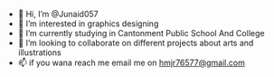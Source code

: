 - 👋 Hi, I’m @Junaid057
- 👀 I’m interested in graphics designing 
- 🌱 I’m currently studying in Cantonment Public School And College 
- 💞️ I’m looking to collaborate on different projects about arts and illustrations 
- 📫 if you wana reach me email me on hmjr76577@gmail.com

<!---
Junaid057/Junaid057 is a ✨ special ✨ repository because its `README.md` (this file) appears on your GitHub profile.
You can click the Preview link to take a look at your changes.
--->
